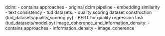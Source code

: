 dclm:
    - contains approaches
        - original dclm pipeline
        - embedding similarity 
        - text consistency
        - tud datasets:
            - quality scoring dataset construction (tud_datasets/quality_scoring.py)
            - BERT for quality regression task (tud_datasets/model.py)
image_coherence_and_information_density:
    - contains approaches
        - information_density
        - image_coherence
